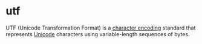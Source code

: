 # utf

UTF (Unicode Transformation Format) is a [character encoding](computer_science/character_encoding) standard that represents [Unicode](computer_science/unicode) characters using variable-length sequences of bytes.
